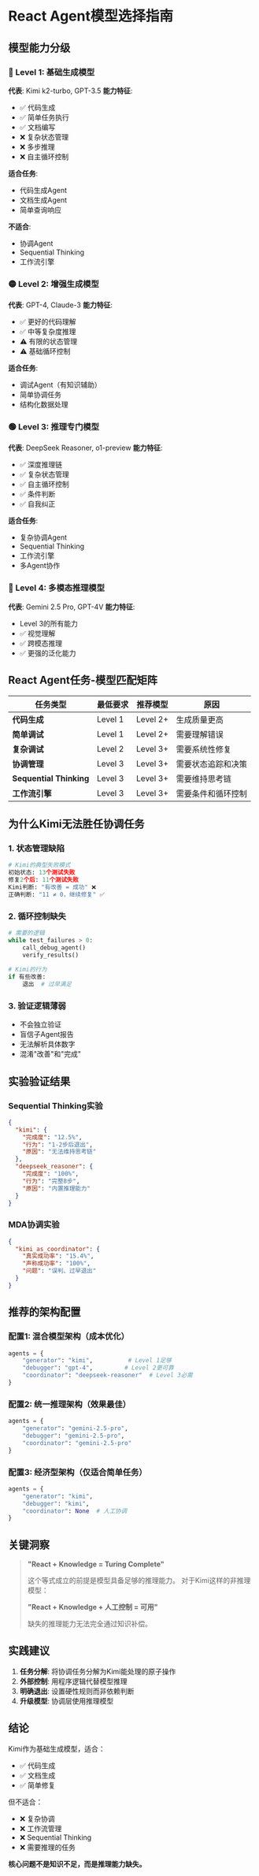 # React Agent模型选择指南

## 模型能力分级

### 🔴 Level 1: 基础生成模型
**代表**: Kimi k2-turbo, GPT-3.5
**能力特征**:
- ✅ 代码生成
- ✅ 简单任务执行
- ✅ 文档编写
- ❌ 复杂状态管理
- ❌ 多步推理
- ❌ 自主循环控制

**适合任务**:
- 代码生成Agent
- 文档生成Agent
- 简单查询响应

**不适合**:
- 协调Agent
- Sequential Thinking
- 工作流引擎

### 🟡 Level 2: 增强生成模型  
**代表**: GPT-4, Claude-3
**能力特征**:
- ✅ 更好的代码理解
- ✅ 中等复杂度推理
- ⚠️ 有限的状态管理
- ⚠️ 基础循环控制

**适合任务**:
- 调试Agent（有知识辅助）
- 简单协调任务
- 结构化数据处理

### 🟢 Level 3: 推理专门模型
**代表**: DeepSeek Reasoner, o1-preview
**能力特征**:
- ✅ 深度推理链
- ✅ 复杂状态管理
- ✅ 自主循环控制
- ✅ 条件判断
- ✅ 自我纠正

**适合任务**:
- 复杂协调Agent
- Sequential Thinking
- 工作流引擎
- 多Agent协作

### 🔵 Level 4: 多模态推理模型
**代表**: Gemini 2.5 Pro, GPT-4V
**能力特征**:
- Level 3的所有能力
- ✅ 视觉理解
- ✅ 跨模态推理
- ✅ 更强的泛化能力

## React Agent任务-模型匹配矩阵

| 任务类型 | 最低要求 | 推荐模型 | 原因 |
|---------|---------|---------|------|
| **代码生成** | Level 1 | Level 2+ | 生成质量更高 |
| **简单调试** | Level 1 | Level 2+ | 需要理解错误 |
| **复杂调试** | Level 2 | Level 3+ | 需要系统性修复 |
| **协调管理** | Level 3 | Level 3+ | 需要状态追踪和决策 |
| **Sequential Thinking** | Level 3 | Level 3+ | 需要维持思考链 |
| **工作流引擎** | Level 3 | Level 3+ | 需要条件和循环控制 |

## 为什么Kimi无法胜任协调任务

### 1. 状态管理缺陷
```python
# Kimi的典型失败模式
初始状态: 13个测试失败
修复2个后: 11个测试失败
Kimi判断: "有改善 = 成功" ❌
正确判断: "11 ≠ 0，继续修复" ✅
```

### 2. 循环控制缺失
```python
# 需要的逻辑
while test_failures > 0:
    call_debug_agent()
    verify_results()
    
# Kimi的行为
if 有些改善:
    退出  # 过早满足
```

### 3. 验证逻辑薄弱
- 不会独立验证
- 盲信子Agent报告
- 无法解析具体数字
- 混淆"改善"和"完成"

## 实验验证结果

### Sequential Thinking实验
```json
{
  "kimi": {
    "完成度": "12.5%",
    "行为": "1-2步后退出",
    "原因": "无法维持思考链"
  },
  "deepseek_reasoner": {
    "完成度": "100%",
    "行为": "完整8步",
    "原因": "内置推理能力"
  }
}
```

### MDA协调实验
```json
{
  "kimi_as_coordinator": {
    "真实成功率": "15.4%",
    "声称成功率": "100%",
    "问题": "误判、过早退出"
  }
}
```

## 推荐的架构配置

### 配置1: 混合模型架构（成本优化）
```python
agents = {
    "generator": "kimi",          # Level 1足够
    "debugger": "gpt-4",         # Level 2更可靠
    "coordinator": "deepseek-reasoner"  # Level 3必需
}
```

### 配置2: 统一推理架构（效果最佳）
```python
agents = {
    "generator": "gemini-2.5-pro",
    "debugger": "gemini-2.5-pro",
    "coordinator": "gemini-2.5-pro"
}
```

### 配置3: 经济型架构（仅适合简单任务）
```python
agents = {
    "generator": "kimi",
    "debugger": "kimi",
    "coordinator": None  # 人工协调
}
```

## 关键洞察

> **"React + Knowledge = Turing Complete"** 
> 
> 这个等式成立的前提是模型具备足够的推理能力。
> 对于Kimi这样的非推理模型：
> 
> **"React + Knowledge + 人工控制 = 可用"**
> 
> 缺失的推理能力无法完全通过知识补偿。

## 实践建议

1. **任务分解**: 将协调任务分解为Kimi能处理的原子操作
2. **外部控制**: 用程序逻辑代替模型推理
3. **明确退出**: 设置硬性规则而非依赖判断
4. **升级模型**: 协调层使用推理模型

## 结论

Kimi作为基础生成模型，适合：
- ✅ 代码生成
- ✅ 文档生成  
- ✅ 简单修复

但不适合：
- ❌ 复杂协调
- ❌ 工作流管理
- ❌ Sequential Thinking
- ❌ 需要推理的任务

**核心问题不是知识不足，而是推理能力缺失。**